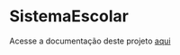 # SistemaEscolar
 
Acesse a documentação deste projeto <a href="https://gabrielyandrade.github.io/SistemaEscolar/doc/index.html">aqui</a>
